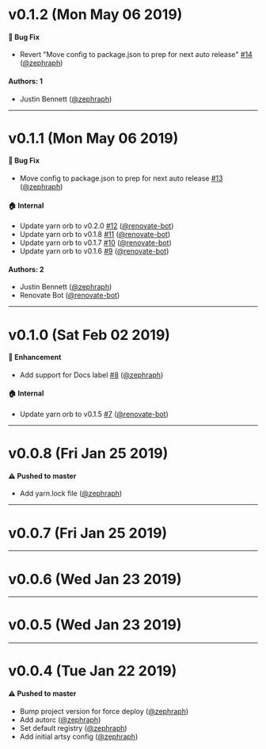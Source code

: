 # v0.1.2 (Mon May 06 2019)

#### 🐛  Bug Fix

- Revert "Move config to package.json to prep for next auto release" [#14](https://github.com/artsy/auto-config/pull/14) ([@zephraph](https://github.com/zephraph))

#### Authors: 1

- Justin Bennett ([@zephraph](https://github.com/zephraph))

---

# v0.1.1 (Mon May 06 2019)

#### 🐛  Bug Fix

- Move config to package.json to prep for next auto release [#13](https://github.com/artsy/auto-config/pull/13) ([@zephraph](https://github.com/zephraph))

#### 🏠  Internal

- Update yarn orb to v0.2.0 [#12](https://github.com/artsy/auto-config/pull/12) ([@renovate-bot](https://github.com/renovate-bot))
- Update yarn orb to v0.1.8 [#11](https://github.com/artsy/auto-config/pull/11) ([@renovate-bot](https://github.com/renovate-bot))
- Update yarn orb to v0.1.7 [#10](https://github.com/artsy/auto-config/pull/10) ([@renovate-bot](https://github.com/renovate-bot))
- Update yarn orb to v0.1.6 [#9](https://github.com/artsy/auto-config/pull/9) ([@renovate-bot](https://github.com/renovate-bot))

#### Authors: 2

- Justin Bennett ([@zephraph](https://github.com/zephraph))
- Renovate Bot ([@renovate-bot](https://github.com/renovate-bot))

---

# v0.1.0 (Sat Feb 02 2019)

#### 🚀  Enhancement

- Add support for Docs label [#8](https://github.com/artsy/auto-config/pull/8) ([@zephraph](https://github.com/zephraph))

#### 🏠  Internal

- Update yarn orb to v0.1.5 [#7](https://github.com/artsy/auto-config/pull/7) ([@renovate-bot](https://github.com/renovate-bot))

---

# v0.0.8 (Fri Jan 25 2019)

#### ⚠️  Pushed to master

- Add yarn.lock file  ([@zephraph](https://github.com/zephraph))

---

# v0.0.7 (Fri Jan 25 2019)



---

# v0.0.6 (Wed Jan 23 2019)



---

# v0.0.5 (Wed Jan 23 2019)



---

# v0.0.4 (Tue Jan 22 2019)

#### ⚠️  Pushed to master

- Bump project version for force deploy
  ([@zephraph](https://github.com/zephraph))
- Add autorc
  ([@zephraph](https://github.com/zephraph))
- Set default registry
  ([@zephraph](https://github.com/zephraph))
- Add initial artsy config
  ([@zephraph](https://github.com/zephraph))